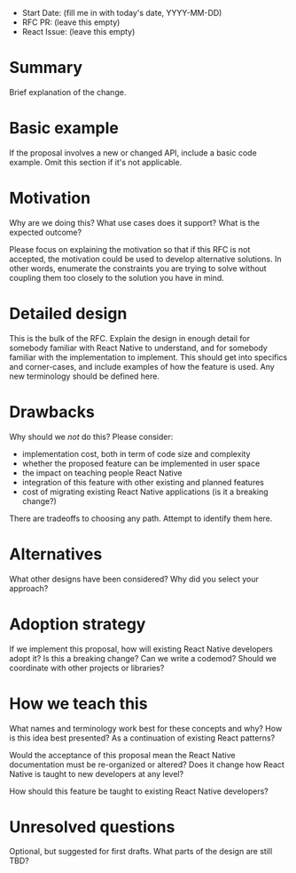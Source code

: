 - Start Date: (fill me in with today's date, YYYY-MM-DD)
- RFC PR: (leave this empty)
- React Issue: (leave this empty)

# Summary

Brief explanation of the change.

# Basic example

If the proposal involves a new or changed API, include a basic code example. Omit this section if it's not applicable.

# Motivation

Why are we doing this? What use cases does it support? What is the expected outcome?

Please focus on explaining the motivation so that if this RFC is not accepted, the motivation could be used to develop alternative solutions. In other words, enumerate the constraints you are trying to solve without coupling them too closely to the solution you have in mind.

# Detailed design

This is the bulk of the RFC. Explain the design in enough detail for somebody familiar with React Native to understand, and for somebody familiar with the implementation to implement. This should get into specifics and corner-cases, and include examples of how the feature is used. Any new terminology should be defined here.

# Drawbacks

Why should we *not* do this? Please consider:

- implementation cost, both in term of code size and complexity
- whether the proposed feature can be implemented in user space
- the impact on teaching people React Native
- integration of this feature with other existing and planned features
- cost of migrating existing React Native applications (is it a breaking change?)

There are tradeoffs to choosing any path. Attempt to identify them here.

# Alternatives

What other designs have been considered? Why did you select your approach?

# Adoption strategy

If we implement this proposal, how will existing React Native developers adopt it? Is this a breaking change? Can we write a codemod? Should we coordinate with other projects or libraries?

# How we teach this

What names and terminology work best for these concepts and why? How is this idea best presented? As a continuation of existing React patterns?

Would the acceptance of this proposal mean the React Native documentation must be re-organized or altered? Does it change how React Native is taught to new developers at any level?

How should this feature be taught to existing React Native developers?

# Unresolved questions

Optional, but suggested for first drafts. What parts of the design are still
TBD?